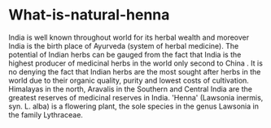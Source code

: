 # What-is-natural-henna
India is well known throughout world for its herbal wealth and moreover India is the birth place of Ayurveda (system of herbal medicine). The potential of Indian herbs can be gauged from the fact that India is the highest producer of medicinal herbs in the world only second to China . It is no denying the fact that Indian herbs are the most sought after herbs in the world due to their organic quality, purity and lowest costs of cultivation. Himalayas in the north, Aravalis in the Southern and Central India are the greatest reserves of medicinal reserves in India. 'Henna' (Lawsonia inermis, syn. L. alba) is a flowering plant, the sole species in the genus Lawsonia in the family Lythraceae.

